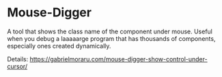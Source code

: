 # Mouse-Digger
A tool that shows the class name of the component under mouse. Useful when you debug a laaaaarge program that has thousands of components, especially ones created dynamically.

Details: https://gabrielmoraru.com/mouse-digger-show-control-under-cursor/ 
